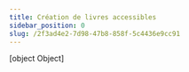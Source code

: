 ```yaml
---
title: Création de livres accessibles
sidebar_position: 0
slug: /2f3ad4e2-7d98-47b8-858f-5c4436e9cc91
---
```



[object Object]